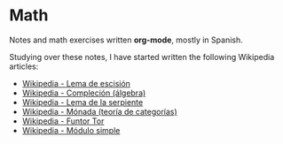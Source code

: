 # Math

Notes and math exercises written **org-mode**, mostly in Spanish.

Studying over these notes, I have started written the following Wikipedia articles:
* [Wikipedia - Lema de escisión](https://es.wikipedia.org/wiki/Lema_de_escisi%C3%B3n)
* [Wikipedia - Compleción (álgebra)](https://es.wikipedia.org/wiki/Compleci%C3%B3n_(%C3%A1lgebra))
* [Wikipedia - Lema de la serpiente](https://es.wikipedia.org/wiki/Lema_de_la_serpiente)
* [Wikipedia - Mónada (teoría de categorías)](https://es.wikipedia.org/wiki/M%C3%B3nada_(teor%C3%ADa_de_categor%C3%ADas))
* [Wikipedia - Funtor Tor](https://es.wikipedia.org/wiki/Funtor_Tor)
* [Wikipedia - Módulo simple](https://es.wikipedia.org/wiki/M%C3%B3dulo_simple)
